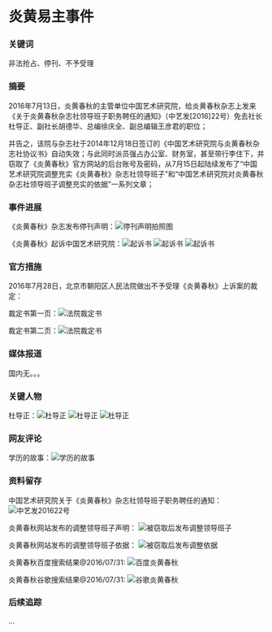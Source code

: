 # 炎黄易主事件

### 关键词

非法抢占、停刊、不予受理

### 摘要

2016年7月13日，炎黄春秋的主管单位中国艺术研究院，给炎黄春秋杂志上发来《关于炎黄春秋杂志社领导班子职务聘任的通知》（中艺发[2016]22号）免去社长杜导正、副社长胡德华、总编徐庆全、副总编辑王彦君的职位；

并告之，该院与杂志社于2014年12月18日签订的《中国艺术研究院与炎黄春秋杂志社协议书》自动失效；与此同时派员强占办公室、财务室，甚至带行李住下，并窃取了《炎黄春秋》官方网站的后台账号及密码，从7月15日起陆续发布了“中国艺术研究院调整充实《炎黄春秋》杂志社领导班子”和“中国艺术研究院对炎黄春秋杂志社领导班子调整充实的依据”一系列文章；


### 事件进展

《炎黄春秋》杂志发布停刊声明：![停刊声明拍照图](../imgs/tingkan.jpg)

《炎黄春秋》起诉中国艺术研究院：![起诉书](../imgs/qisushu_1.jpg)
![起诉书](../imgs/qisushu_2.jpg)
![起诉书](../imgs/qisushu_3.jpg)

### 官方措施

2016年7月28日，北京市朝阳区人民法院做出不予受理《炎黄春秋》上诉案的裁定：

裁定书第一页：![法院裁定书](../imgs/caidingshu_1.jpeg)

裁定书第二页：![法院裁定书](../imgs/caidingshu_2.jpeg)

### 媒体报道

国内无。。。


### 关键人物

杜导正：![杜导正](../imgs/ddz_1.jpg)
![杜导正](../imgs/ddz_2.jpg)
![杜导正](../imgs/ddz_3.jpg)

### 网友评论

学历的故事：![学历的故事](../imgs/yanhuang_pingjia.jpg)

### 资料留存

中国艺术研究院关于《炎黄春秋》杂志社领导班子职务聘任的通知：
![中艺发201622号](../imgs/zhongyifa.jpg)

炎黄春秋网站发布的调整领导班子声明：
![被窃取后发布调整领导班子](../imgs/yanhuang_wz_1x.jpg)

炎黄春秋网站发布的调整领导班子依据：
![被窃取后发布调整依据](../imgs/yanhuang_wz_2x.jpg)

炎黄春秋百度搜索结果@2016/07/31: ![百度炎黄春秋](../imgs/yanhuang_baidu.jpg)

炎黄春秋谷歌搜索结果@2016/07/31: ![谷歌炎黄春秋](../imgs/yanhuang_google.jpg)

### 后续追踪

...

